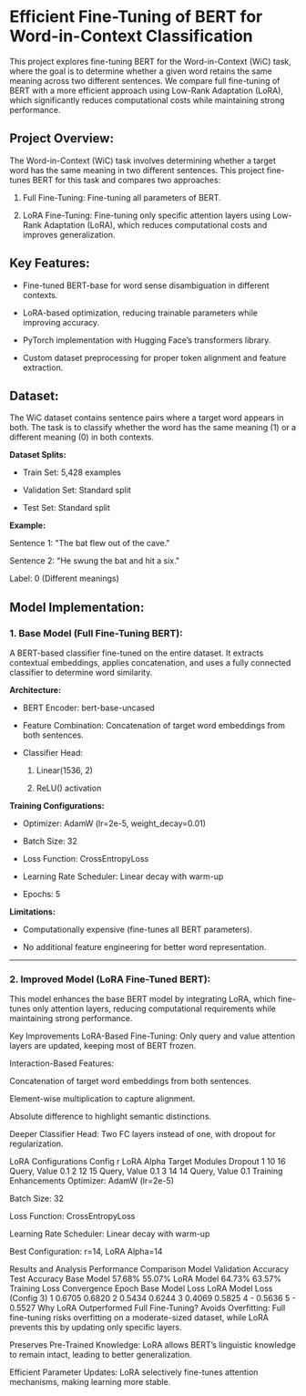 # Efficient Fine-Tuning of BERT for Word-in-Context Classification

This project explores fine-tuning BERT for the Word-in-Context (WiC) task, where the goal is to determine whether a given word retains the same meaning across two different sentences. We compare full fine-tuning of BERT with a more efficient approach using Low-Rank Adaptation (LoRA), which significantly reduces computational costs while maintaining strong performance.

## **Project Overview:**

The Word-in-Context (WiC) task involves determining whether a target word has the same meaning in two different sentences. This project fine-tunes BERT for this task and compares two approaches:

1. Full Fine-Tuning: Fine-tuning all parameters of BERT.

2. LoRA Fine-Tuning: Fine-tuning only specific attention layers using Low-Rank Adaptation (LoRA), which reduces computational costs and improves generalization.

## Key Features: 

- Fine-tuned BERT-base for word sense disambiguation in different contexts.

- LoRA-based optimization, reducing trainable parameters while improving accuracy.

- PyTorch implementation with Hugging Face’s transformers library.

- Custom dataset preprocessing for proper token alignment and feature extraction.

## Dataset:

The WiC dataset contains sentence pairs where a target word appears in both. The task is to classify whether the word has the same meaning (1) or a different meaning (0) in both contexts.

**Dataset Splits:**

- Train Set: 5,428 examples

- Validation Set: Standard split

- Test Set: Standard split

**Example:**

Sentence 1: "The bat flew out of the cave."

Sentence 2: "He swung the bat and hit a six."

Label: 0 (Different meanings)

## Model Implementation:

### 1. **Base Model (Full Fine-Tuning BERT):**
A BERT-based classifier fine-tuned on the entire dataset. It extracts contextual embeddings, applies concatenation, and uses a fully connected classifier to determine word similarity.

**Architecture:**

- BERT Encoder: bert-base-uncased

- Feature Combination: Concatenation of target word embeddings from both sentences.

- Classifier Head:

  1. Linear(1536, 2)

  2. ReLU() activation

**Training Configurations:**

- Optimizer: AdamW (lr=2e-5, weight_decay=0.01)

- Batch Size: 32

- Loss Function: CrossEntropyLoss

- Learning Rate Scheduler: Linear decay with warm-up

- Epochs: 5

**Limitations:**

- Computationally expensive (fine-tunes all BERT parameters).

- No additional feature engineering for better word representation.

----------------------------------------------------------------------------------------------------------------------------------------

### 2. **Improved Model (LoRA Fine-Tuned BERT):**
This model enhances the base BERT model by integrating LoRA, which fine-tunes only attention layers, reducing computational requirements while maintaining strong performance.

Key Improvements
LoRA-Based Fine-Tuning: Only query and value attention layers are updated, keeping most of BERT frozen.

Interaction-Based Features:

Concatenation of target word embeddings from both sentences.

Element-wise multiplication to capture alignment.

Absolute difference to highlight semantic distinctions.

Deeper Classifier Head: Two FC layers instead of one, with dropout for regularization.

LoRA Configurations
Config	r	LoRA Alpha	Target Modules	Dropout
1	10	16	Query, Value	0.1
2	12	15	Query, Value	0.1
3	14	14	Query, Value	0.1
Training Enhancements
Optimizer: AdamW (lr=2e-5)

Batch Size: 32

Loss Function: CrossEntropyLoss

Learning Rate Scheduler: Linear decay with warm-up

Best Configuration: r=14, LoRA Alpha=14

Results and Analysis
Performance Comparison
Model	Validation Accuracy	Test Accuracy
Base Model	57.68%	55.07%
LoRA Model	64.73%	63.57%
Training Loss Convergence
Epoch	Base Model Loss	LoRA Model Loss (Config 3)
1	0.6705	0.6820
2	0.5434	0.6244
3	0.4069	0.5825
4	-	0.5636
5	-	0.5527
Why LoRA Outperformed Full Fine-Tuning?
Avoids Overfitting: Full fine-tuning risks overfitting on a moderate-sized dataset, while LoRA prevents this by updating only specific layers.

Preserves Pre-Trained Knowledge: LoRA allows BERT’s linguistic knowledge to remain intact, leading to better generalization.

Efficient Parameter Updates: LoRA selectively fine-tunes attention mechanisms, making learning more stable.
